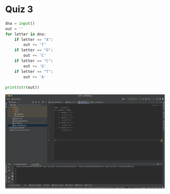 # Quiz 3

```.py
dna = input()
out = ''
for letter in dna:
    if letter == "A":
        out += 'T'
    if letter == "G":
        out += 'C'
    if letter == "C":
        out += 'G'
    if letter == "T":
        out += 'A'

print(str(out))
```


![](quiz003.jpg)
